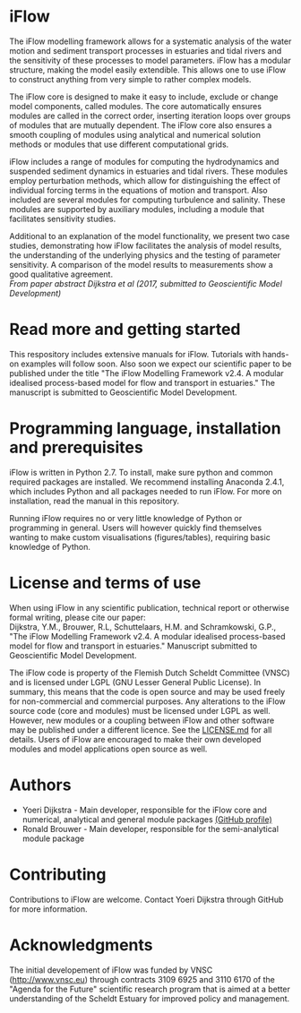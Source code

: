 # iFlow
The iFlow modelling framework allows for a systematic analysis of the water motion and sediment transport processes in estuaries and tidal rivers and the sensitivity of these processes to model parameters. iFlow has a modular structure, making the model easily extendible. This allows one to use iFlow to construct anything from very simple to rather complex models. 

The iFlow core is designed to make it easy to include, exclude or change model components, called modules. The core automatically ensures modules are called in the correct order, inserting iteration loops over groups of modules that are mutually dependent. The iFlow core also ensures a smooth coupling of modules using analytical and numerical solution methods or modules that use different computational grids.

iFlow includes a range of modules for computing the hydrodynamics and suspended sediment dynamics in estuaries and tidal rivers. These modules employ perturbation methods, which allow for distinguishing the effect of individual forcing terms in the equations of motion and transport. Also included are several modules for computing turbulence and salinity. These modules are supported by auxiliary modules, including a module that facilitates sensitivity studies. 

Additional to an explanation of the model functionality, we present two case studies, demonstrating how iFlow facilitates the analysis of model results, the understanding of the underlying physics and the testing of parameter sensitivity. A comparison of the model results to measurements show a good qualitative agreement.   
 *From paper abstract Dijkstra et al (2017, submitted to Geoscientific Model Development)*

# Read more and getting started
This respository includes extensive manuals for iFlow. Tutorials with hands-on examples will follow soon.
Also soon we expect our scientific paper to be published under the title "The iFlow Modelling Framework v2.4. A modular idealised process-based model for flow and transport in estuaries." The manuscript is submitted to Geoscientific Model Development.

# Programming language, installation and prerequisites
iFlow is written in Python 2.7. To install, make sure python and common required packages are installed. We recommend installing Anaconda 2.4.1, which includes Python and all packages needed to run iFlow. For more on installation, read the manual in this repository.

Running iFlow requires no or very little knowledge of Python or programming in general. Users will however quickly find themselves wanting to make custom visualisations (figures/tables), requiring basic knowledge of Python. 

# License and terms of use
When using iFlow in any scientific publication, technical report or otherwise formal writing, please cite our paper:  
Dijkstra, Y.M., Brouwer, R.L, Schuttelaars, H.M. and Schramkowski, G.P., "The iFlow Modelling Framework v2.4. A modular idealised process-based model for flow and transport in estuaries." Manuscript submitted to Geoscientific Model Development.

The iFlow code is property of the Flemish Dutch Scheldt Committee (VNSC) and is licensed under LGPL (GNU Lesser General Public License). In summary, this means that the code is open source and may be used freely for non-commercial and commercial purposes. Any alterations to the iFlow source code (core and modules) must be licensed under LGPL as well. However, new modules or a coupling between iFlow and other software may be published under a different licence. See the [LICENSE.md](LICENSE.md) for all details. Users of iFlow are encouraged to make their own developed modules and model applications open source as well. 

# Authors
* Yoeri Dijkstra - Main developer, responsible for the iFlow core and numerical, analytical and general module packages [(GitHub profile)](https://github.com/YoeriDijkstra) 
* Ronald Brouwer - Main developer, responsible for the semi-analytical module package

# Contributing
Contributions to iFlow are welcome. Contact Yoeri Dijkstra through GitHub for more information.

# Acknowledgments
The initial developement of iFlow was funded by VNSC (http://www.vnsc.eu) through contracts 3109 6925 and 3110 6170 of the "Agenda for the Future" scientific research program that is aimed at a better understanding of the Scheldt Estuary for improved policy and management. 

